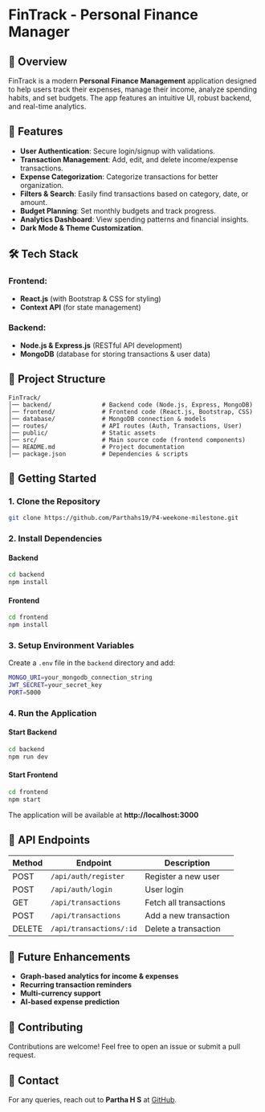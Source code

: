 # FinTrack - Personal Finance Manager

## 📌 Overview
FinTrack is a modern **Personal Finance Management** application designed to help users track their expenses, manage their income, analyze spending habits, and set budgets. The app features an intuitive UI, robust backend, and real-time analytics.

## 🚀 Features
- **User Authentication**: Secure login/signup with validations.
- **Transaction Management**: Add, edit, and delete income/expense transactions.
- **Expense Categorization**: Categorize transactions for better organization.
- **Filters & Search**: Easily find transactions based on category, date, or amount.
- **Budget Planning**: Set monthly budgets and track progress.
- **Analytics Dashboard**: View spending patterns and financial insights.
- **Dark Mode & Theme Customization**.

## 🛠️ Tech Stack
### **Frontend:**
- **React.js** (with Bootstrap & CSS for styling)
- **Context API** (for state management)

### **Backend:**
- **Node.js & Express.js** (RESTful API development)
- **MongoDB** (database for storing transactions & user data)

## 📂 Project Structure
```
FinTrack/
│── backend/              # Backend code (Node.js, Express, MongoDB)
│── frontend/             # Frontend code (React.js, Bootstrap, CSS)
│── database/             # MongoDB connection & models
│── routes/               # API routes (Auth, Transactions, User)
│── public/               # Static assets
│── src/                  # Main source code (frontend components)
│── README.md             # Project documentation
│── package.json          # Dependencies & scripts
```

## 🚀 Getting Started
### **1. Clone the Repository**
```sh
git clone https://github.com/Parthahs19/P4-weekone-milestone.git
```

### **2. Install Dependencies**
#### **Backend**
```sh
cd backend
npm install
```
#### **Frontend**
```sh
cd frontend
npm install
```

### **3. Setup Environment Variables**
Create a `.env` file in the `backend` directory and add:
```sh
MONGO_URI=your_mongodb_connection_string
JWT_SECRET=your_secret_key
PORT=5000
```

### **4. Run the Application**
#### **Start Backend**
```sh
cd backend
npm run dev
```
#### **Start Frontend**
```sh
cd frontend
npm start
```
The application will be available at **http://localhost:3000**

## 📝 API Endpoints
| Method | Endpoint | Description |
|--------|---------|-------------|
| POST   | `/api/auth/register` | Register a new user |
| POST   | `/api/auth/login` | User login |
| GET    | `/api/transactions` | Fetch all transactions |
| POST   | `/api/transactions` | Add a new transaction |
| DELETE | `/api/transactions/:id` | Delete a transaction |

## 📌 Future Enhancements
- **Graph-based analytics for income & expenses**
- **Recurring transaction reminders**
- **Multi-currency support**
- **AI-based expense prediction**

## 🤝 Contributing
Contributions are welcome! Feel free to open an issue or submit a pull request.

## 📩 Contact
For any queries, reach out to **Partha H S** at [GitHub](https://github.com/Parthahs19).
